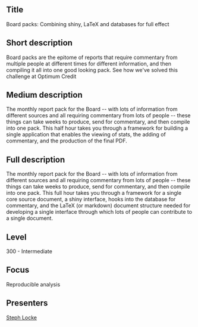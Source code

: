 Title
------
Board packs: Combining shiny, LaTeX and databases for full effect

Short description
------
Board packs are the epitome of reports that require commentary from multiple people at different times for different information, and then compiling it all into one good looking pack. See how we've solved this challenge at Optimum Credit

Medium description
------
The monthly report pack for the Board -- with lots of information from different sources and all requiring commentary from lots of people -- these things can take weeks to produce, send for commentary, and then compile into one pack. This half hour takes you through a framework for building a single application that enables the viewing of stats, the adding of commentary, and the production of the final PDF.

Full description
------
The monthly report pack for the Board -- with lots of information from different sources and all requiring commentary from lots of people -- these things can take weeks to produce, send for commentary, and then compile into one pack. 
This full hour takes you through a framework for a single core source document, a shiny interface, hooks into the database for commentary, and the LaTeX (or markdown) document structure needed for developing a single interface through which lots of people can contribute to a single document.

Level
------
300 - Intermediate

Focus
------
Reproducible analysis

Presenters
------
[Steph Locke](../presenters/biographies.md)